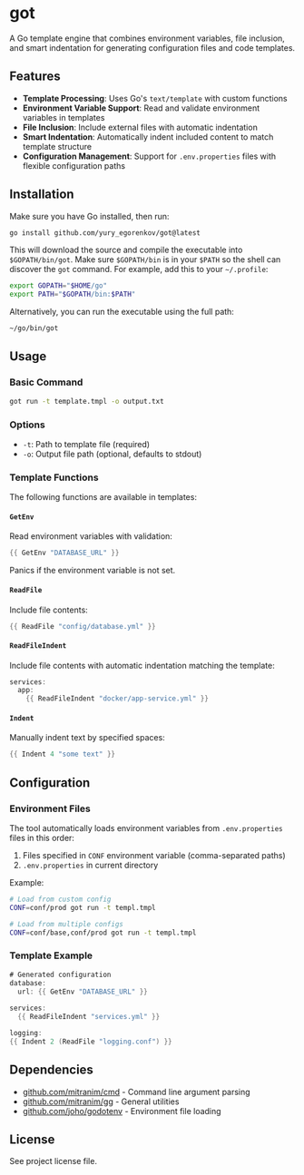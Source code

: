 # got

A Go template engine that combines environment variables, file inclusion, and smart indentation for generating configuration files and code templates.

## Features

- **Template Processing**: Uses Go's `text/template` with custom functions
- **Environment Variable Support**: Read and validate environment variables in templates
- **File Inclusion**: Include external files with automatic indentation
- **Smart Indentation**: Automatically indent included content to match template structure
- **Configuration Management**: Support for `.env.properties` files with flexible configuration paths

## Installation

Make sure you have Go installed, then run:

```bash
go install github.com/yury_egorenkov/got@latest
```

This will download the source and compile the executable into `$GOPATH/bin/got`. Make sure `$GOPATH/bin` is in your `$PATH` so the shell can discover the `got` command. For example, add this to your `~/.profile`:

```bash
export GOPATH="$HOME/go"
export PATH="$GOPATH/bin:$PATH"
```

Alternatively, you can run the executable using the full path:

```bash
~/go/bin/got
```

## Usage

### Basic Command

```bash
got run -t template.tmpl -o output.txt
```

### Options

- `-t`: Path to template file (required)
- `-o`: Output file path (optional, defaults to stdout)

### Template Functions

The following functions are available in templates:

#### `GetEnv`
Read environment variables with validation:
```go
{{ GetEnv "DATABASE_URL" }}
```
Panics if the environment variable is not set.

#### `ReadFile`
Include file contents:
```go
{{ ReadFile "config/database.yml" }}
```

#### `ReadFileIndent`
Include file contents with automatic indentation matching the template:
```go
services:
  app:
    {{ ReadFileIndent "docker/app-service.yml" }}
```

#### `Indent`
Manually indent text by specified spaces:
```go
{{ Indent 4 "some text" }}
```

## Configuration

### Environment Files

The tool automatically loads environment variables from `.env.properties` files in this order:

1. Files specified in `CONF` environment variable (comma-separated paths)
2. `.env.properties` in current directory

Example:
```bash
# Load from custom config
CONF=conf/prod got run -t templ.tmpl

# Load from multiple configs
CONF=conf/base,conf/prod got run -t templ.tmpl
```

### Template Example

```go
# Generated configuration
database:
  url: {{ GetEnv "DATABASE_URL" }}
  
services:
  {{ ReadFileIndent "services.yml" }}

logging:
{{ Indent 2 (ReadFile "logging.conf") }}
```

## Dependencies

- [github.com/mitranim/cmd](https://github.com/mitranim/cmd) - Command line argument parsing
- [github.com/mitranim/gg](https://github.com/mitranim/gg) - General utilities
- [github.com/joho/godotenv](https://github.com/joho/godotenv) - Environment file loading

## License

See project license file.